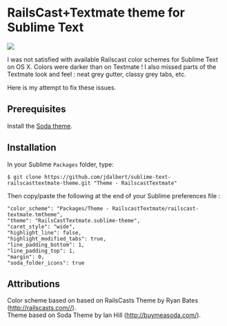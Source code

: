 # RailsCast+Textmate theme for Sublime Text

<img src="http://i.imgur.com/DT1tq0x.png" border="0">

I was not satisfied with available Railscast color schemes for Sublime Text on OS X. Colors were darker than on Textmate !
I also missed parts of the Textmate look and feel : neat grey gutter, classy grey tabs, etc.

Here is my attempt to fix these issues.

## Prerequisites

Install the [Soda theme](https://github.com/buymeasoda/soda-theme).

## Installation

In your Sublime `Packages` folder, type:

    $ git clone https://github.com/jdalbert/sublime-text-railscasttextmate-theme.git "Theme - RailscastTextmate"

Then copy/paste the following at the end of your Sublime preferences file :

    "color_scheme": "Packages/Theme - RailscastTextmate/railscast-textmate.tmtheme",
    "theme": "RailsCastTextmate.sublime-theme",
    "caret_style": "wide",
    "highlight_line": false,
    "highlight_modified_tabs": true,
    "line_padding_bottom": 1,
    "line_padding_top": 1,
    "margin": 0,
    "soda_folder_icons": true

## Attributions
Color scheme based on based on RailsCasts Theme by Ryan Bates (http://railscasts.com//).  
Theme based on Soda Theme by Ian Hill (http://buymeasoda.com/).

